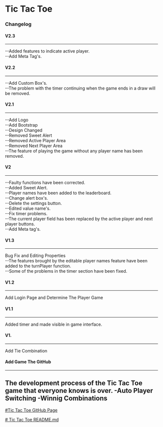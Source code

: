 # **Tic Tac Toe**  
### Changelog  
#### V2.3  
---
--Added features to indicate active player.  
--Add Meta Tag's. 
#### V2.2  
---
--Add Custom Box's.  
--The problem with the timer continuing when the game ends in a draw will be removed.  
#### V2.1  
--- 
--Add Logo  
--Add Bootstrap  
--Design Changed  
--Removed Sweet Alert  
--Removed Active Player Area   
--Removed Next Player Area  
--The feature of playing the game without any player name has been removed.  
#### V2  
---  
--Faulty functions have been corrected.  
--Added Sweet Alert.  
--Player names have been added to the leaderboard.  
--Change alert box's.  
--Delete the settings button.  
--Edited value name's.  
--Fix timer problems.  
--The current player field has been replaced by the active player and next player buttons.  
--Add Meta tag's.  
#### V1.3  
---  
Bug Fix and Editing Properties  
--The features brought by the editable player names feature have been added to the turnPlayer function.  
--Some of the problems in the timer section have been fixed.  
#### V1.2  
---  
Add Login Page and Determine The Player Game  
#### V1.1  
---  
Added timer and made visible in game interface.  
#### V1.  
---  
Add Tie Combination  
#### Add Game The GitHub  
---  
The development process of the Tic Tac Toe game that everyone knows is over.
-Auto Player Switching
-Winnig Combinations
---  
[#Tic Tac Toe GitHub Page](https://github.com/memisemre/TTT)

[# Tic Tac Toe README.md](https://github.com/dev-EmreMemis/TTT/blob/main/README.md)

